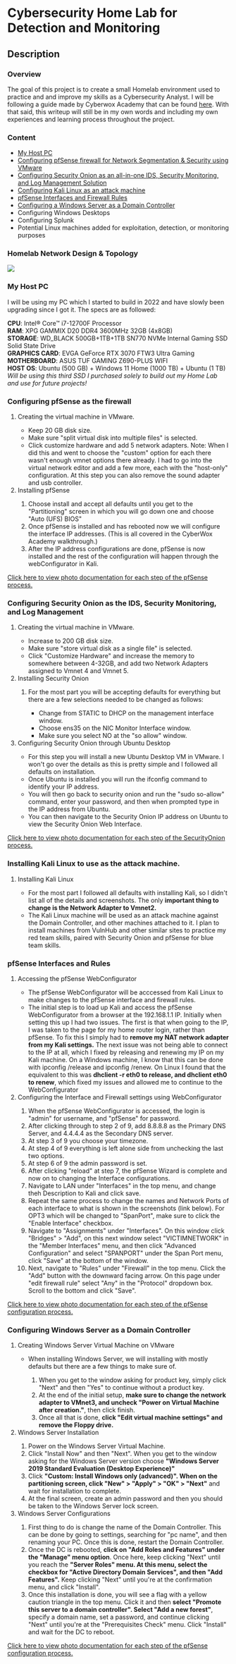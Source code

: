 <h1>Cybersecurity Home Lab for Detection and Monitoring</h1>

<h2>Description</h2>
<h3> Overview </h3>
<p> The goal of this project is to create a small Homelab environment used to practice and and improve my skills as a Cybersecurity Analyst. I will be following a guide made by Cyberwox Academy that can be found <a href = "https://cyberwoxacademy.com/building-a-cybersecurity-homelab-for-detection-monitoring/">here</a>. With that said, this writeup will still be in my own words and including my own experiences and learning process throughout the project.</p>

<h3> Content </h3>
<ul>
 <li><a href="#host">My Host PC</a></li>
 <li><a href="#pfsense">Configuring pfSense firewall for Network Segmentation & Security using VMware</a></li>
 <li><a href="#securityonion">Configuring Security Onion as an all-in-one IDS, Security Monitoring, and Log Management Solution</a></li>
 <li><a href="#kali">Configuring Kali Linux as an attack machine</a></li>
 <li><a href="#pfconfig">pfSense Interfaces and Firewall Rules</a></li>
 <li><a href="#windowsserver">Configuring a Windows Server as a Domain Controller</a></li>
 <li>Configuring Windows Desktops</li>
 <li>Configuring Splunk</li>
 <li>Potential Linux machines added for exploitation, detection, or monitoring purposes</li>
</ul>

<h3>Homelab Network Design & Topology</h3>
<img src = "https://static.wixstatic.com/media/1f97f7_c3819a585fb44cc896e93c99d512ba1a~mv2.jpg/v1/fill/w_740,h_496,al_c,q_90/1f97f7_c3819a585fb44cc896e93c99d512ba1a~mv2.webp"/>

<h3><a id = "host">My Host PC</a></h3>
<p>I will be using my PC which I started to build in 2022 and have slowly been upgrading since I got it. The specs are as followed:
 
 <b>CPU</b>: Intel® Core™ i7-12700F Processor<br>
 <b>RAM</b>: XPG GAMMIX D20 DDR4 3600MHz 32GB (4x8GB)<br>
 <b>STORAGE</b>: WD_BLACK 500GB+1TB+1TB SN770 NVMe Internal Gaming SSD Solid State Drive<br>
 <b>GRAPHICS CARD</b>: EVGA GeForce RTX 3070 FTW3 Ultra Gaming<br>
 <b>MOTHERBOARD</b>: ASUS TUF GAMING Z690-PLUS WIFI<br>
 <b>HOST OS</b>: Ubuntu (500 GB) + Windows 11 Home (1000 TB) + Ubuntu (1 TB) *Will be using this third SSD I purchased solely to build
 out my Home Lab and use for future projects!*<br>
</p>

<h3><a id = "pfsense">Configuring pfSense as the firewall</a></h3>

<ol>
 <li>Creating the virtual machine in VMware.</li>
  <ul>
   <li>Keep 20 GB disk size.</li>
   <li>Make sure "split virtual disk into multiple files" is selected.</li>
   <li>Click customize hardware and add 5 network adapters. Note: When I did this and went to choose the "custom" option for each there wasn't enough 
    vmnet options there already. I had to go into the virtual network editor and add a few more, each with the "host-only" configuration. At this step
    you can also remove the sound adapter and usb controller.</li>
  </ul>
 <li>Installing pfSense</li>
  <ol>
   <li>Choose install and accept all defaults until you get to the "Partitioning" screen in which you will go down one and choose "Auto (UFS) BIOS"</li>
   <li>Once pfSense is installed and has rebooted now we will configure the interface IP addresses. (This is all covered in the CyberWox Academy
   walkthrough.)</li> 
   <li>After the IP address configurations are done, pfSense is now installed and the rest of the configuration will happen through the webConfigurator
    in Kali.</li>
  </ol>
</ol>
<a href = "https://github.com/harleydel/Cybersecurity-Home-Lab/wiki/Installing-and-Configuring-pfSense-Firewall">Click here to view photo documentation for each step of the pfSense process.</a>

<h3><a id = "securityonion">Configuring Security Onion as the IDS, Security Monitoring, and Log Management</a></h3>
<ol>
 <li>Creating the virtual machine in VMware.</li>
  <ul>
   <li>Increase to 200 GB disk size.</li>
   <li>Make sure "store virtual disk as a single file" is selected.</li>
   <li>Click "Customize Hardware" and increase the memory to somewhere between 4-32GB, and add two Network Adapters assigned to Vmnet 4 and Vmnet 5.</li>
  </ul>
 <li>Installing Security Onion</li>
  <ol>
   <li>For the most part you will be accepting defaults for everything but there are a few selections needed to be changed as follows:</li>
   <ul>
    <li>Change from STATIC to DHCP on the management interface window.</li>
    <li>Choose ens35 on the NIC Monitor Interface window.</li>
    <li>Make sure you select NO at the "so allow" window.</li>
   </ul>
  </ol>
 <li>Configuring Security Onion through Ubuntu Desktop</li>
  <ul>
   <li>For this step you will install a new Ubuntu Desktop VM in VMware. I won't go over the details as this is pretty simple and I followed all defaults on installation.</li>
   <li>Once Ubuntu is installed you will run the ifconfig command to identify your IP address.</li>
   <li>You will then go back to security onion and run the "sudo so-allow" command, enter your password, and then when prompted type in the IP address from Ubuntu.</li>
   <li>You can then navigate to the Security Onion IP address on Ubuntu to view the Security Onion Web Interface.</li>
 </ul>
</ol>
<a href = "https://github.com/harleydel/Cybersecurity-Home-Lab/wiki/Installing-and-Configuring-Security-Onion">Click here to view photo documentation for each step of the SecurityOnion process.</a>

<h3><a id = "kali">Installing Kali Linux to use as the attack machine.</a></h3>
<ol>
 <li>Installing Kali Linux</li>
  <ul>
   <li>For the most part I followed all defaults with installing Kali, so I didn't list all of the details and screenshots. The only <b>important thing to change is the Network Adapter to Vmnet2.</b></li>
   <li>The Kali Linux machine will be used as an attack machine against the Domain Controller, and other machines attached to it. I plan to install machines from VulnHub and other similar sites to practice my red team skills, paired with Security Onion and pfSense for blue team skills.</li>
  </ul>
</ol>

<h3><a id = "pfconfig">pfSense Interfaces and Rules</a></h3>
<ol>
 <li>Accessing the pfSense WebConfigurator</li>
  <ul>
   <li>The pfSense WebConfigurator will be acccessed from Kali Linux to make changes to the pfSense interface and firewall rules.</li>
   <li>The initial step is to load up Kali and access the pfSense WebConfigurator from a browser at the 192.168.1.1 IP. Initially when setting this up I had two issues. The first is that when going to the IP, I was taken to the page for my home router login, rather than pfSense. To fix this I simply had to <b>remove my NAT network adapter from my Kali settings.</b> The next issue was not being able to connect to the IP at all, which I fixed by releasing and renewing my IP on my Kali machine. On a Windows machine, I know that this can be done with ipconfig /release and ipconfig /renew. On Linux I found that the equivalent to this was <b>dhclient -r eth0 to release, and dhclient eth0 to renew</b>, which fixed my issues and allowed me to continue to the WebConfigurator</li>
  </ul>
 <li>Configuring the Interface and Firewall settings using WebConfigurator</li>
 <ol>
  <li>When the pfSense WebConfigurator is accessed, the login is "admin" for username, and "pfSense" for password.</li>
  <li>After clicking through to step 2 of 9, add 8.8.8.8 as the Primary DNS Server, and 4.4.4.4 as the Secondary DNS server.</li>
  <li>At step 3 of 9 you choose your timezone.</li>
  <li>At step 4 of 9 everything is left alone side from unchecking the last two options.</li>
  <li>At step 6 of 9 the admin password is set.</li>
  <li>After clicking "reload" at step 7, the pfSense Wizard is complete and now on to changing the Interface configurations.</li>
  <li>Navigate to LAN under "Interfaces" in the top menu, and change theh Description to Kali and click save.</li>
  <li>Repeat the same process to change the names and Network Ports of each interface to what is shown in the screenshots (link below). For OPT3 which will be changed to "SpanPort", make sure to click the "Enable Interface" checkbox.</li>
  <li>Navigate to "Assignments" under "Interfaces". On this window click "Bridges" > "Add", on this next window select "VICTIMNETWORK" in the "Member Interfaces" menu, and then click "Advanced Configuration" and select "SPANPORT" under the Span Port menu, click "Save" at the bottom of the window.</li>
  <li>Next, navigate to "Rules" under "Firewall" in the top menu. Click the "Add" button with the downward facing arrow. On this page under "edit firewall rule" select "Any" in the "Protocol" dropdown box. Scroll to the bottom and click "Save".</li>
</ol>
</ol>
 
 <a href = "https://github.com/harleydel/Cybersecurity-Home-Lab/wiki/Configuring-Interfaces-and-Firewall-Settings-through-the-pfSense-WebConfigurator">Click here to view photo documentation for each step of the pfSense configuration process.</a>


<h3><a id = "windowsserver">Configuring Windows Server as a Domain Controller</a></h3>
<ol>
 <li>Creating Windows Server Virtual Machine on VMware</li>
  <ul>
   <li>When installing Windows Server, we will installing with mostly defaults but there are a few things to make sure of.</li>
    <ol>
     <li>When you get to the window asking for product key, simply click "Next" and then "Yes" to continue without a product key.</li>
     <li>At the end of the initial setup, <b>make sure to change the network adapter to VMnet3, and uncheck "Power on Virtual Machine after creation."</b>, then click finish.</li>
     <li>Once all that is done, <b>click "Edit virtual machine settings" and remove the Floppy drive.</b></li>
    </ol>
  </ul>
 <li>Windows Server Installation</li>
  <ol>
   <li>Power on the Windows Server Virtual Machine.</li>
   <li>Click "Install Now" and then "Next". When you get to the window asking for the Windows Server version choose <b>"Windows Server 2019 Standard Evaluation (Desktop Experience)"</b></li>
   <li>Click <b>"Custom: Install Windows only (advanced)". When on the partitioning screen, click "New" > "Apply" > "OK" > "Next"</b> and wait for installation to complete.</li>
   <li>At the final screen, create an admin password and then you should be taken to the Windows Server lock screen.</li>
  </ol>
 <li>Windows Server Configurations</li>
  <ol>
   <li>First thing to do is change the name of the Domain Controller. This can be done by going to settings, searching for "pc name", and then renaming your PC. Once this is done, restart the Domain Controller.</li>
   <li>Once the DC is rebooted, <b>click on "Add Roles and Features" under the "Manage" menu option</b>. Once here, keep clicking "Next" until you reach the <b>"Server Roles" menu. At this menu, select the checkbox for "Active Directory Domain Services", and then "Add Features".</b> Keep clicking "Next" until you're at the confirmation menu, and click "Install".</li>
   <li>Once this installation is done, you will see a flag with a yellow caution triangle in the top menu. Click it and then <b>select "Promote this server to a domain controller". Select "Add a new forest"</b>, specify a domain name, set a password, and continue clicking "Next" until you're at the "Prerequisites Check" menu. Click "Install" and wait for the DC to reboot.</li>
   
 </ol>
</ol>
 
 <a href = "https://github.com/harleydel/Cybersecurity-Home-Lab/wiki/Configuring-Interfaces-and-Firewall-Settings-through-the-pfSense-WebConfigurator">Click here to view photo documentation for each step of the pfSense configuration process.</a>
<br />

<!--
 ```diff
- text in red
+ text in green
! text in orange
# text in gray
@@ text in purple (and bold)@@
```
--!>
